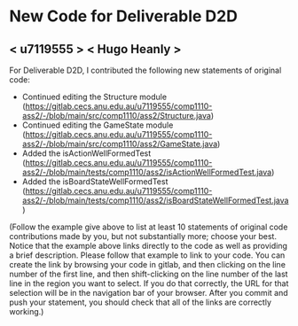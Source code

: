# New Code for Deliverable D2D

## < u7119555 > < Hugo Heanly >

For Deliverable D2D, I contributed the following new statements of original code:

- Continued editing the Structure module (https://gitlab.cecs.anu.edu.au/u7119555/comp1110-ass2/-/blob/main/src/comp1110/ass2/Structure.java)
- Continued editing the GameState module (https://gitlab.cecs.anu.edu.au/u7119555/comp1110-ass2/-/blob/main/src/comp1110/ass2/GameState.java)
- Added the isActionWellFormedTest (https://gitlab.cecs.anu.edu.au/u7119555/comp1110-ass2/-/blob/main/tests/comp1110/ass2/isActionWellFormedTest.java)
- Added the isBoardStateWellFormedTest (https://gitlab.cecs.anu.edu.au/u7119555/comp1110-ass2/-/blob/main/tests/comp1110/ass2/isBoardStateWellFormedTest.java)

(Follow the example give above to list at least 10 statements of original code contributions made by you, but not substantially more; choose your best. Notice that the example above links directly to the code as well as providing a brief description.   Please follow that example to link to your code.  You can create the link by browsing your code in gitlab, and then clicking on the line number of the first line, and then shift-clicking on the line number of the last line in the region you want to select.  If you do that correctly, the URL for that selection will be in the navigation bar of your browser.  After you commit and push your statement, you should check that all of the links are correctly working.)